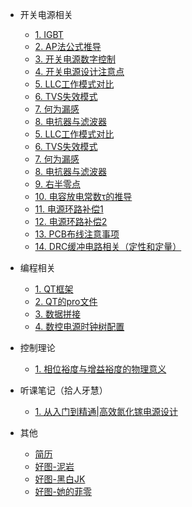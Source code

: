 <!-- 侧边栏 docs/_sidebar.md -->

- 开关电源相关
    - [1. IGBT](01/IGBT/)
    - [2. AP法公式推导](01/AP法公式推导/README.md)
    - [3. 开关电源数字控制](01/开关电源数字控制（1）.md)
    - [4. 开关电源设计注意点](01/开关电源设计流程.md)
    - [5. LLC工作模式对比](01/LLC工作模式对比.md)
    - [6. TVS失效模式](01/TVS失效模式.md)
    - [7. 何为漏感](01/何为漏感.md)
    - [8. 电抗器与滤波器](01/变频器专用电抗器与滤波器的区别.md)
    - [5. LLC工作模式对比](01/LLC工作模式对比.md)
    - [6. TVS失效模式](01/TVS失效模式.md)
    - [7. 何为漏感](01/何为漏感.md)
    - [8. 电抗器与滤波器](01/变频器专用电抗器与滤波器的区别.md)
    - [9. 右半零点](01/开关电源中的“右半平面零点问题（RHPZ）”.md)
    - [10. 电容放电常数τ的推导](01/电容放电特性分析τ=RC的推导.md)
    - [11. 电源环路补偿1](01/电源环路补偿第一节.md)
    - [12. 电源环路补偿2](01/电源环路补偿第二节.md)
    - [13. PCB布线注意事项](04_SIC/开关电源PCB布线要点.md)
    - [14. DRC缓冲电路相关（定性和定量）](03/RCD缓冲.md)
- 编程相关
    - [1. QT框架](01/QT框架/)
    - [2. QT的pro文件](01/QT的pro文件讲解.md)
    - [3. 数据拼接](01/数据拼接.md)
    - [4. 数控电源时钟树配置](04_SIC/开关电源中数字控制中ADC采样的时钟树配置问题.md)
- 控制理论
    - [1. 相位裕度与增益裕度的物理意义](01/相位裕度与增益裕度的物理意义.md)

- 听课笔记（拾人牙慧）
  - [1. 从入门到精通|高效氮化镓电源设计](04_SIC/第一节课.md)



- 其他
    - [简历](01/简历.md)
    - [好图-泥岩](01/泥岩图/README.md)
    - [好图-黑白JK](01/泥岩图/黑白.md)
    - [好图-她的菲零](01/泥岩图/凯尔希.md)
<!-- 以下略 -->
